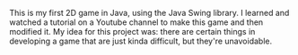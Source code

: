 This is my first 2D game in Java, using the Java Swing library. I learned and watched a tutorial on a Youtube channel to make this game and then modified it. My idea for this project was: there are certain things in developing a game that are just kinda difficult, but they're unavoidable.
